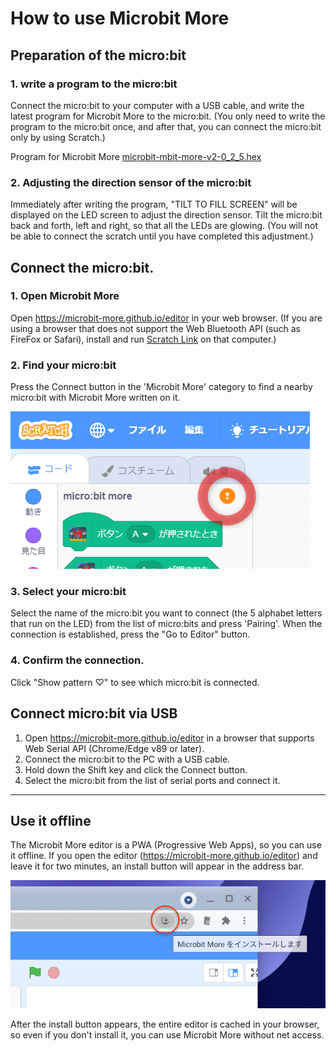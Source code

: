 # How to use Microbit More

## Preparation of the micro:bit

### 1. write a program to the micro:bit
Connect the micro:bit to your computer with a USB cable, and write the latest program for Microbit More to the micro:bit. (You only need to write the program to the micro:bit once, and after that, you can connect the micro:bit only by using Scratch.)

Program for Microbit More [microbit-mbit-more-v2-0_2_5.hex](https://github.com/microbit-more/pxt-mbit-more-v2/releases/download/0.2.5/microbit-mbit-more-v2-0_2_5.hex)

### 2. Adjusting the direction sensor of the micro:bit
Immediately after writing the program, "TILT TO FILL SCREEN" will be displayed on the LED screen to adjust the direction sensor. Tilt the micro:bit back and forth, left and right, so that all the LEDs are glowing. (You will not be able to connect the scratch until you have completed this adjustment.)

## Connect the micro:bit.

### 1. Open Microbit More

Open https://microbit-more.github.io/editor in your web browser.
(If you are using a browser that does not support the Web Bluetooth API (such as FireFox or Safari), install and run [Scratch Link](https://scratch.mit.edu/microbit) on that computer.)

### 2. Find your micro:bit

Press the Connect button in the 'Microbit More' category to find a nearby micro:bit with Microbit More written on it.

![](microbit_more-connect_button-disconnected.png)

### 3. Select your micro:bit

Select the name of the micro:bit you want to connect (the 5 alphabet letters that run on the LED) from the list of micro:bits and press 'Pairing'.
When the connection is established, press the "Go to Editor" button.

### 4. Confirm the connection.

Click "Show pattern ♡" to see which micro:bit is connected.

## Connect micro:bit via USB

1. Open https://microbit-more.github.io/editor in a browser that supports Web Serial API (Chrome/Edge v89 or later).
2. Connect the micro:bit to the PC with a USB cable.
3. Hold down the Shift key and click the Connect button.
4. Select the micro:bit from the list of serial ports and connect it.

____
## Use it offline

The Microbit More editor is a PWA (Progressive Web Apps), so you can use it offline.
If you open the editor (https://microbit-more.github.io/editor) and leave it for two minutes, an install button will appear in the address bar.

![](microbit_more-install_button.png ':size=400')

After the install button appears, the entire editor is cached in your browser, so even if you don't install it, you can use Microbit More without net access.
